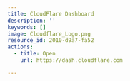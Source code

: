 ```yaml
---
title: CloudFlare Dashboard
description: ''
keywords: []
image: Cloudflare_Logo.png
resource_id: 2010-d9a7-fa52
actions:
  - title: Open
    url: https://dash.cloudflare.com

---
```




